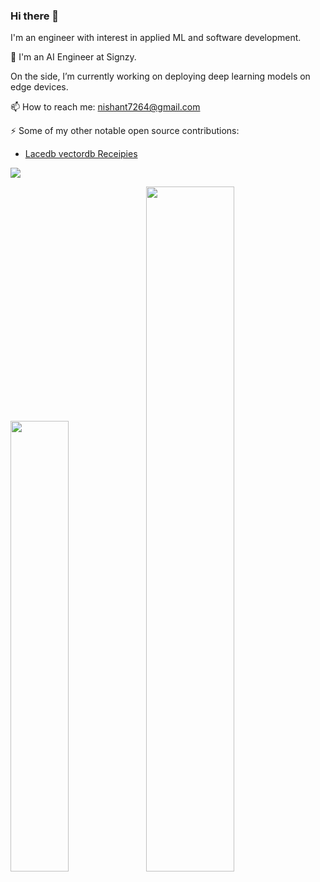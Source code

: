 ### Hi there 👋
I'm an engineer with interest in applied ML and software development.

🔭 I'm an AI Engineer at Signzy.
   
   On the side, I’m currently working on deploying deep learning models on edge devices.
   
📫 How to reach me: nishant7264@gmail.com

⚡  Some of my other notable open source contributions:

* [Lacedb vectordb Receipies](https://github.com/lancedb/vectordb-recipes)

![](https://komarev.com/ghpvc/?username=Nishant-Kumar-2002&color=green)

<img width="43%"  src="https://github-readme-streak-stats.herokuapp.com/?user=Nishant-Kumar-2002&hide_border=true" /><img width="53%"  src="https://github-readme-stats.vercel.app/api?username=Nishant-Kumar-2002&count_private=true&show_icons=true&include_all_commits=false&hide_border=true&hide_title=true" />
